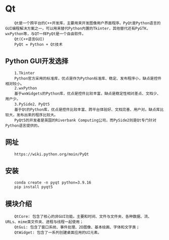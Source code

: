 # Qt
        Qt是一个跨平台的C++开发库，主要用来开发图像用户界面程序。PyQt是Python语言的GUI编程解决方案之一，可以用来替代Python内置的Tkinter，其他替代还有PyGTK，wxPython等，与QT一样PyQt是一个自由软件。
        Qt(C++语言GUI)
        PyQt = Python + Qt技术

## Python GUI开发选择
        1.Tkinter
        Python官方采用的标准库，优点是作为Python标准库、稳定、发布程序小，缺点是控件相对较小。
        2.wxPython
        基于wxWidgets的Python库，优点是控件比较丰富，缺点是稳定性相对差点、文档少、用户少。
        3.PySide2、PyQt5
        基于Qt的Python库，优点是控件比较丰富、跨平台体验好、文档完善、用户对。缺点库比较大，发布出来的程序比较大。
        PyQt5的开发者是英国的Riverbank Computing公司，而PySide2则是Qt专门针对Python语言提供的。

## 网址
        https://wiki.python.org/moin/PyQt

## 安装
        conda create -n pyqt python=3.9.16
        pip install pyqt5

## 模块介绍
        QtCore: 包含了核心的非GUI功能。主要和时间、文件与文件夹、各种数据、流、URLs、mime类文件夹、进程与线程一起使用；
        QtGui: 包含了窗口系统、事件处理、2D图像、基本绘画、字体和文字类；
        QtWidget: 包含了一系列创建桌面应用的UI元素。

   